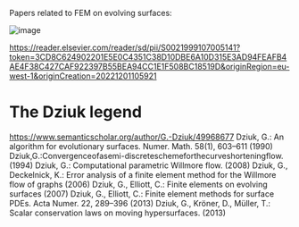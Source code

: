 
Papers related to FEM on evolving surfaces:

![image](https://user-images.githubusercontent.com/43385748/205036095-7e0a8df6-947a-44b7-9139-6b48de776cab.png)


https://reader.elsevier.com/reader/sd/pii/S0021999107005141?token=3CD8C624902201E5E0C4351C38D10DBE6A10D315E3AD94FEAFB4AE4F38C427CAF922397B55BEA94CC1E1F508BC18519D&originRegion=eu-west-1&originCreation=20221201105921



# The Dziuk legend
https://www.semanticscholar.org/author/G.-Dziuk/49968677
Dziuk, G.: An algorithm for evolutionary surfaces. Numer. Math. 58(1), 603–611 (1990)
Dziuk,G.:Convergenceofasemi-discreteschemeforthecurveshorteningflow.(1994)
Dziuk, G.: Computational parametric Willmore flow.  (2008)
Dziuk, G., Deckelnick, K.: Error analysis of a finite element method for the Willmore flow of graphs (2006)
Dziuk, G., Elliott, C.: Finite elements on evolving surfaces (2007)
Dziuk, G., Elliott, C.: Finite element methods for surface PDEs. Acta Numer. 22, 289–396 (2013)
Dziuk, G., Kröner, D., Müller, T.: Scalar conservation laws on moving hypersurfaces. (2013)
